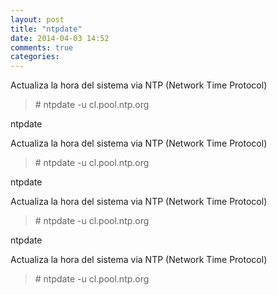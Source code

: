 ```yaml
---
layout: post
title: "ntpdate"
date: 2014-04-03 14:52
comments: true
categories: 
---
```

Actualiza la hora del sistema via NTP (Network Time Protocol)

>\# ntpdate -u cl.pool.ntp.org

ntpdate

Actualiza la hora del sistema via NTP (Network Time Protocol)

>\# ntpdate -u cl.pool.ntp.org

ntpdate

Actualiza la hora del sistema via NTP (Network Time Protocol)

>\# ntpdate -u cl.pool.ntp.org

ntpdate

Actualiza la hora del sistema via NTP (Network Time Protocol)

>\# ntpdate -u cl.pool.ntp.org

